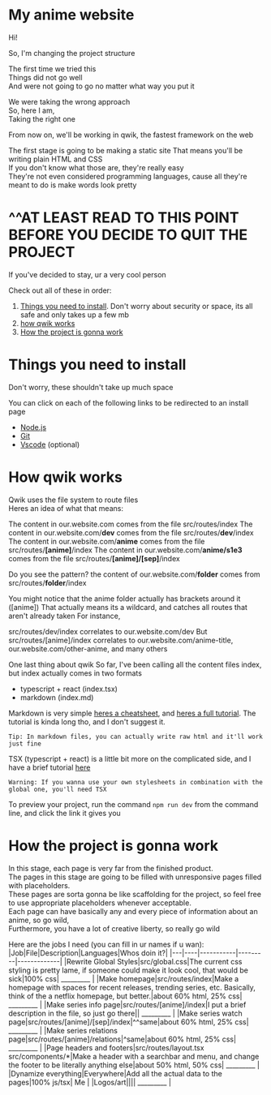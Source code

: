 # My anime website

Hi!  
  
So, I'm changing the project structure  

The first time we tried this  
Things did not go well  
And were not going to go no matter what way you put it  
    
We were taking the wrong approach  
So, here I am,  
Taking the right one  
  
From now on, we'll be working in qwik, the fastest framework on the web

The first stage is going to be making a static site
That means you'll be writing plain HTML and CSS  
If you don't know what those are, they're really easy  
They're not even considered programming languages, cause all they're meant to do is make words look pretty  

# ^^AT LEAST READ TO THIS POINT BEFORE YOU DECIDE TO QUIT THE PROJECT

If you've decided to stay, ur a very cool person 

Check out all of these in order:
1. [Things you need to install](#things-you-need-to-install). Don't worry about security or space, its all safe and only takes up a few mb
2. [how qwik works](#how-qwik-works)
3. [How the project is gonna work](#how-the-project-is-gonna-work)

# Things you need to install
Don't worry, these shouldn't take up much space

You can click on each of the following links to be redirected to an install page
- [Node.js](https://nodejs.org/en/)
- [Git](https://git-scm.com/downloads)
- [Vscode](https://code.visualstudio.com/Download) (optional)

# How qwik works
Qwik uses the file system to route files  
Heres an idea of what that means:

The content in our.website.com                   comes from the file src/routes/index
The content in our.website.com/**dev**           comes from the file src/routes/**dev**/index
The content in our.website.com/**anime**         comes from the file src/routes/**\[anime\]**/index
The content in our.website.com/**anime/s1e3**    comes from the file src/routes/**\[anime\]/\[sep\]**/index

Do you see the pattern?
the content of our.website.com/**folder** comes from src/routes/**folder**/index

You might notice that the anime folder actually has brackets around it (\[anime\])
That actually means its a wildcard, and catches all routes that aren't already taken
For instance,

src/routes/dev/index correlates to our.website.com/dev
But src/routes/[anime]/index correlates to our.website.com/anime-title, our.website.com/other-anime, and many others

One last thing about qwik
So far, I've been calling all the content files index, but index actually comes in two formats
- typescript + react (index.tsx)
- markdown (index.md)

Markdown is very simple [heres a cheatsheet](https://www.markdownguide.org/cheat-sheet/), and [heres a full tutorial](https://www.markdowntutorial.com/). The tutorial is kinda long tho, and I don't suggest it.

    Tip: In markdown files, you can actually write raw html and it'll work just fine

TSX (typescript + react) is a little bit more on the complicated side, and I have a brief tutorial [here](/tutorial)

    Warning: If you wanna use your own stylesheets in combination with the global one, you'll need TSX

To preview your project, run the command `npm run dev` from the command line, and click the link it gives you

# How the project is gonna work
In this stage, each page is very far from the finished product.  
The pages in this stage are going to be filled with unresponsive pages filled with placeholders.  
These pages are sorta gonna be like scaffolding for the project, so feel free to use appropriate placeholders whenever acceptable.  
Each page can have basically any and every piece of information about an anime, so go wild,  
Furthermore, you have a lot of creative liberty, so really go wild  

Here are the jobs I need (you can fill in ur names if u wan):
|Job|File|Description|Languages|Whos doin it?|
|---|----|-----------|---------|-------------|
|Rewrite Global Styles|src/global.css|The current css styling is pretty lame, if someone could make it look cool, that would be sick|100% css| _________ |
|Make homepage|src/routes/index|Make a homepage with spaces for recent releases, trending series, etc. Basically, think of the a netflix homepage, but better.|about 60% html, 25% css| _________ |
|Make series info page|src/routes/\[anime\]/index|I put a brief description in the file, so just go there|| _________ |
|Make series watch page|src/routes/\[anime\]/\[sep\]/index|^^same|about 60% html, 25% css| _________ |
|Make series relations page|src/routes/\[anime\]/relations|^same|about 60% html, 25% css| _________ |
|Page headers and footers|src/routes/layout.tsx  src/components/*|Make a header with a searchbar and menu, and change the footer to be literally anything else|about 50% html, 50% css| _________ |
|Dynamize everything|Everywhere|Add all the actual data to the pages|100% js/tsx| Me |
|Logos/art|||| _________ |



